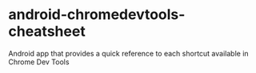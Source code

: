 # android-chromedevtools-cheatsheet
Android app that provides a quick reference to each shortcut available in Chrome Dev Tools
